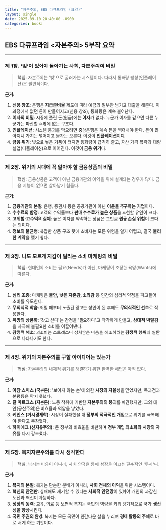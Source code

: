 ```yaml
---
title: "자본주의, EBS 다큐프라임 (요약)"
layout: single
date: 2025-09-10 20:40:00 -0900
categories: books
---
```


## EBS 다큐프라임 <자본주의> 5부작 요약

---

### **제 1장. ‘빚’이 있어야 돌아가는 사회, 자본주의의 비밀**

> **핵심**: 자본주의는 '빚'으로 굴러가는 시스템이다. 따라서 통화량 팽창(인플레이션)은 필연적이다.

**근거:**

1.  **신용 창조**: 은행은 **지급준비율** 제도에 따라 예금의 일부만 남기고 대출을 해준다. 이 과정에서 없던 돈이 만들어지고(신용 창조), 통화량은 계속 불어난다.
2.  **이자의 비밀**: 시중에 풀린 돈(원금)에는 **이자**가 없다. 누군가 이자를 갚으면 다른 누군가는 파산할 수밖에 없는 구조다.
3.  **인플레이션**: 시스템 붕괴를 막으려면 중앙은행은 계속 돈을 찍어내야 한다. 돈이 많아지니 가치는 떨어지고 물가는 오른다. 이것이 **인플레이션**이다.
4.  **금융 위기**: 빚으로 쌓은 거품이 터지면 통화량이 급격히 줄고, 자산 가격 폭락과 대량 실업(디플레이션)으로 이어진다. 이것이 **금융 위기**다.

---

### **제 2장. 위기의 시대에 꼭 알아야 할 금융상품의 비밀**

> **핵심**: 금융상품은 고객이 아닌 금융기관의 이익을 위해 설계되는 경우가 많다. 금융 지능이 없으면 살아남기 힘들다.

**근거:**

1.  **금융기관의 본질**: 은행, 증권사 등은 공공기관이 아닌 **이윤을 추구하는 기업**이다.
2.  **수수료의 함정**: 고객의 수익률보다 **판매 수수료가 높은 상품**을 추천할 유인이 크다.
3.  **고위험·고수익의 실체**: 높은 이자를 약속하는 상품은 그만큼 **원금 손실 위험**이 크다는 의미다.
4.  **정보의 불균형**: 복잡한 상품 구조 탓에 소비자는 모든 위험을 알기 어렵고, 결국 **불리한 계약**을 맺기 쉽다.

---

### **제 3장. 나도 모르게 지갑이 털리는 소비 마케팅의 비밀**

> **핵심**: 현대인의 소비는 필요(Needs)가 아닌, 마케팅이 조장한 욕망(Wants)에 따른다.

**근거:**

1.  **심리 조종**: 마케팅은 **불안, 낮은 자존감, 소외감** 등 인간의 심리적 약점을 파고들어 소비를 유도한다.
2.  **무의식적 학습**: 어릴 때부터 노출된 광고는 성인이 된 후에도 **무의식적인 선호**로 작용한다.
3.  **욕망의 상품화**: '갖고 싶다'는 감정을 '필요하다'고 착각하게 만들고, **상대적 박탈감**을 자극해 불필요한 소비를 이끌어낸다.
4.  **감정적 해소**: 과소비는 스트레스나 상처받은 마음을 해소하려는 **감정적 행위**의 일환으로 나타나기도 한다.

---

### **제 4장. 위기의 자본주의를 구할 아이디어는 있는가**

> **핵심**: 자본주의의 내재적 위기를 해결하기 위한 완벽한 해답은 아직 없다.

**근거:**

1.  **아담 스미스 (국부론)**: '보이지 않는 손'에 의한 **시장의 자율성**을 믿었지만, 독과점과 불평등을 막지 못했다.
2.  **칼 마르크스 (자본론)**: 노동 착취에 기반한 **자본주의의 붕괴**를 예견했지만, 그의 대안(공산주의)은 비효율과 억압을 낳았다.
3.  **케인스 (거시경제학)**: 시장이 실패했을 때 **정부의 적극적인 개입**으로 위기를 극복해야 한다고 주장했다.
4.  **하이에크 (신자유주의)**: 큰 정부의 비효율을 비판하며 **정부 개입 최소화와 시장의 자유**를 다시 강조했다.

---

### **제 5장. 복지자본주의를 다시 생각한다**

> **핵심**: 복지는 비용이 아니라, 사회 안정을 통해 성장을 이끄는 필수적인 '투자'다.

**근거:**

1.  **복지의 본질**: 복지는 단순한 분배가 아니라, **사회 전체의 이익**을 위한 시스템이다.
2.  **혁신의 안전판**: 실패해도 재기할 수 있다는 **사회적 안전망**이 있어야 개인의 과감한 도전과 혁신이 가능하다.
3.  **성장의 동력**: 교육, 의료 등 보편적 복지는 국민의 역량을 키워 장기적으로 국가 **생산성을 향상**시킨다.
4.  **국민 주권의 완성**: 복지는 모든 국민이 인간다운 삶을 누리며 **경제 활동의 주체**로 바로 서게 하는 기반이다.

